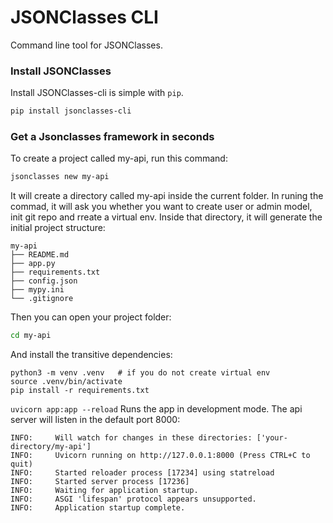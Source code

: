 # JSONClasses CLI

Command line tool for JSONClasses.

### Install JSONClasses


Install JSONClasses-cli is simple with `pip`.

```sh
pip install jsonclasses-cli
```

### Get a Jsonclasses framework in seconds

To create a project called my-api, run this command:
```sh
jsonclasses new my-api
```

It will create a directory called my-api inside the current folder.
In runing the commad, it will ask you whether you want to create user or admin model, init git repo and rreate a virtual env.
Inside that directory, it will generate the initial project structure:
```
my-api
├── README.md
├── app.py
├── requirements.txt
├── config.json
├── mypy.ini
└── .gitignore
```

Then you can open your project folder:
```sh
cd my-api
```

And install the transitive dependencies:
```
python3 -m venv .venv   # if you do not create virtual env
source .venv/bin/activate
pip install -r requirements.txt
```

`uvicorn app:app --reload`
Runs the app in development mode.
The api server will listen in the default port 8000:
```
INFO:     Will watch for changes in these directories: ['your-directory/my-api']
INFO:     Uvicorn running on http://127.0.0.1:8000 (Press CTRL+C to quit)
INFO:     Started reloader process [17234] using statreload
INFO:     Started server process [17236]
INFO:     Waiting for application startup.
INFO:     ASGI 'lifespan' protocol appears unsupported.
INFO:     Application startup complete.
```
